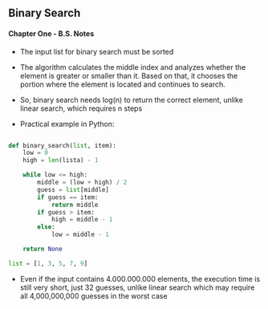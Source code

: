 ## Binary Search 

#### Chapter One - B.S. Notes 

* The input list for binary search must be sorted

* The algorithm calculates the middle index and analyzes whether the element is greater or smaller than it. Based on that, it chooses the portion where the element is located and continues to search.

* So, binary search needs log(n) to return the correct element, unlike linear search, which requires n steps

* Practical example in Python:

```python 

def binary_search(list, item):
    low = 0
    high = len(lista) - 1

    while low <= high:
        middle = (low + high) / 2
        guess = list[middle]
        if guess == item:
            return middle
        if guess > item:
            high = middle - 1
        else:
            low = middle - 1

    return None

list = [1, 3, 5, 7, 9]
```

* Even if the input contains 4.000.000.000 elements, the execution time is still very short, just 32 guesses, unlike linear search which may require all 4,000,000,000 guesses in the worst case


